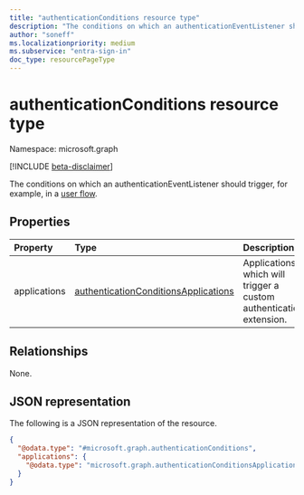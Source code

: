 ```yaml
---
title: "authenticationConditions resource type"
description: "The conditions on which an authenticationEventListener should trigger."
author: "soneff"
ms.localizationpriority: medium
ms.subservice: "entra-sign-in"
doc_type: resourcePageType
---
```


# authenticationConditions resource type

Namespace: microsoft.graph

[!INCLUDE [beta-disclaimer](../../includes/beta-disclaimer.md)]

The conditions on which an authenticationEventListener should trigger, for example, in a [user flow](authenticationeventsflow.md).

## Properties
|Property|Type|Description|
|:---|:---|:---|
|applications|[authenticationConditionsApplications](../resources/authenticationconditionsapplications.md)|Applications which will trigger a custom authentication extension.|

## Relationships
None.

## JSON representation
The following is a JSON representation of the resource.
<!-- {
  "blockType": "resource",
  "@odata.type": "microsoft.graph.authenticationConditions"
}
-->
``` json
{
  "@odata.type": "#microsoft.graph.authenticationConditions",
  "applications": {
    "@odata.type": "microsoft.graph.authenticationConditionsApplications"
  }
}
```

